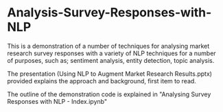 # Analysis-Survey-Responses-with-NLP

This is a demonstration of a number of techniques for analysing market research survey responses with a variety of NLP techniques for a number of purposes, such as; sentiment analysis, entity detection, topic analysis.

The presentation (Using NLP to Augment Market Research Results.pptx) provided explains the approach and background, first item to read.

The outline of the demonstration code is explained in "Analysing Survey Responses with NLP - Index.ipynb"
